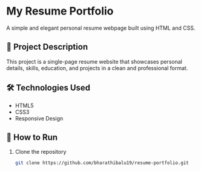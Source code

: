 # My Resume Portfolio

A simple and elegant personal resume webpage built using HTML and CSS.

## 🧠 Project Description
This project is a single-page resume website that showcases personal details, skills, education, and projects in a clean and professional format.

## 🛠️ Technologies Used
- HTML5  
- CSS3  
- Responsive Design  

## 🚀 How to Run
1. Clone the repository  
   ```bash
   git clone https://github.com/bharathibalu19/resume-portfolio.git
